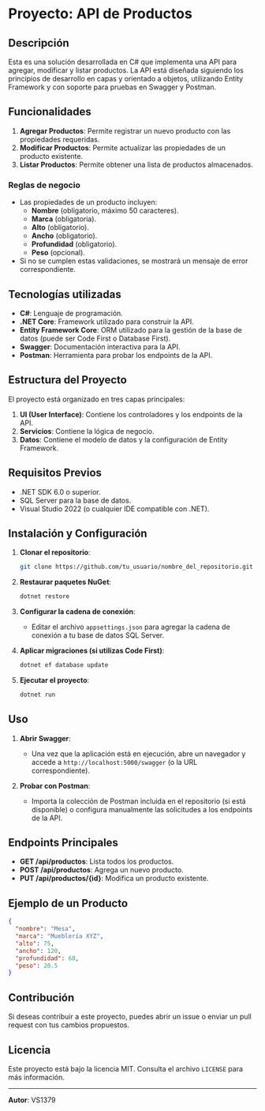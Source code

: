 # Proyecto: API de Productos

## Descripción

Esta es una solución desarrollada en C# que implementa una API para agregar, modificar y listar productos. La API está diseñada siguiendo los principios de desarrollo en capas y orientado a objetos, utilizando Entity Framework y con soporte para pruebas en Swagger y Postman.

## Funcionalidades

1. **Agregar Productos**: Permite registrar un nuevo producto con las propiedades requeridas.
2. **Modificar Productos**: Permite actualizar las propiedades de un producto existente.
3. **Listar Productos**: Permite obtener una lista de productos almacenados.

### Reglas de negocio

- Las propiedades de un producto incluyen:
  - **Nombre** (obligatorio, máximo 50 caracteres).
  - **Marca** (obligatoria).
  - **Alto** (obligatorio).
  - **Ancho** (obligatorio).
  - **Profundidad** (obligatorio).
  - **Peso** (opcional).
- Si no se cumplen estas validaciones, se mostrará un mensaje de error correspondiente.

## Tecnologías utilizadas

- **C#**: Lenguaje de programación.
- **.NET Core**: Framework utilizado para construir la API.
- **Entity Framework Core**: ORM utilizado para la gestión de la base de datos (puede ser Code First o Database First).
- **Swagger**: Documentación interactiva para la API.
- **Postman**: Herramienta para probar los endpoints de la API.

## Estructura del Proyecto

El proyecto está organizado en tres capas principales:

1. **UI (User Interface)**: Contiene los controladores y los endpoints de la API.
2. **Servicios**: Contiene la lógica de negocio.
3. **Datos**: Contiene el modelo de datos y la configuración de Entity Framework.

## Requisitos Previos

- .NET SDK 6.0 o superior.
- SQL Server para la base de datos.
- Visual Studio 2022 (o cualquier IDE compatible con .NET).

## Instalación y Configuración

1. **Clonar el repositorio**:
   ```bash
   git clone https://github.com/tu_usuario/nombre_del_repositorio.git
   ```

2. **Restaurar paquetes NuGet**:
   ```bash
   dotnet restore
   ```

3. **Configurar la cadena de conexión**:
   - Editar el archivo `appsettings.json` para agregar la cadena de conexión a tu base de datos SQL Server.

4. **Aplicar migraciones (si utilizas Code First)**:
   ```bash
   dotnet ef database update
   ```

5. **Ejecutar el proyecto**:
   ```bash
   dotnet run
   ```

## Uso

1. **Abrir Swagger**:
   - Una vez que la aplicación está en ejecución, abre un navegador y accede a `http://localhost:5000/swagger` (o la URL correspondiente).

2. **Probar con Postman**:
   - Importa la colección de Postman incluida en el repositorio (si está disponible) o configura manualmente las solicitudes a los endpoints de la API.

## Endpoints Principales

- **GET /api/productos**: Lista todos los productos.
- **POST /api/productos**: Agrega un nuevo producto.
- **PUT /api/productos/{id}**: Modifica un producto existente.

## Ejemplo de un Producto

```json
{
  "nombre": "Mesa",
  "marca": "Mueblería XYZ",
  "alto": 75,
  "ancho": 120,
  "profundidad": 60,
  "peso": 20.5
}
```

## Contribución

Si deseas contribuir a este proyecto, puedes abrir un issue o enviar un pull request con tus cambios propuestos.

## Licencia

Este proyecto está bajo la licencia MIT. Consulta el archivo `LICENSE` para más información.

---

**Autor**: VS1379

